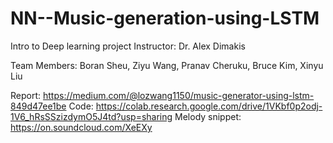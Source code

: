 # NN--Music-generation-using-LSTM

Intro to Deep learning project
Instructor: Dr. Alex Dimakis

Team Members: Boran Sheu, Ziyu Wang, Pranav Cheruku, Bruce Kim, Xinyu Liu

Report: https://medium.com/@lozwang1150/music-generator-using-lstm-849d47ee1be
Code: https://colab.research.google.com/drive/1VKbf0p2odj-1V6_hRsSSzizdymO5J4td?usp=sharing
Melody snippet: https://on.soundcloud.com/XeEXy
